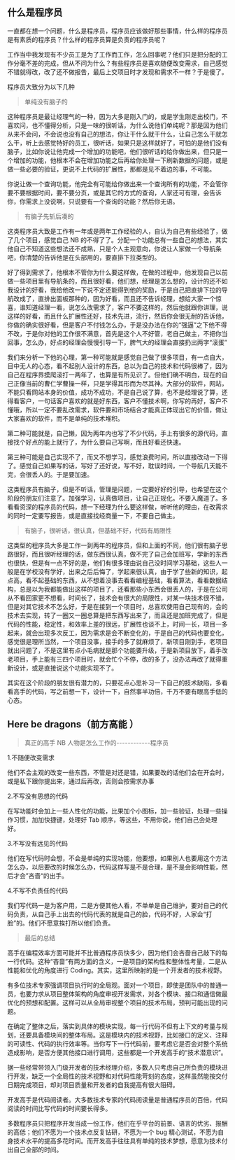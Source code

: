 ## 什么是程序员

一直都在想一个问题，什么是程序员，程序员应该做好那些事情，什么样的程序员是有素质的程序员？什么样的程序员算是负责的程序员呢？

工作当中我发现有不少员工是为了工作而工作，怎么回事呢？他们只是把分配的工作分毫不差的完成，但从不问为什么？有些程序员是喜欢随便改变需求，自己感觉不错就得改，改了还不做报告，最后上交项目时才发现和需求不一样？于是傻了。

程序员大致分为以下几种

> 单纯没有脑子的

这种程序员是最让经理气的一种，因为大多是刚入门的，或是学生刚走出校门，不喜欢问，也不懂得分析，只是一味的很听话，为什么说他们单纯呢？那是因为他们从来不会问，不会说也没有自己的想法，你让干什么就干什么，让自己怎么干就怎么干，听上去感觉特好的员工，很听话，如果只是这样就好了，可怕的是他们没有脑子，比如你说让他完成一个增加的功能吧，他们很听话的给你做出来，但只是一个增加的功能，他根本不会在增加功能之后再给你处理一下刷新数据的问题，或是做一些必要的验证，更说不上代码的扩展性，那都是见不着边的事，不可能。

你说让做一个查询功能，他完全有可能给你做出来一个查询所有的功能，不会管你要不要根据时间，要不要分页，或是其它的方式的查询，人家还可有理，会告诉你，你需求上没说啊，只说要有一个查询的功能？然后你无语。

> 有脑子先斩后凑的

这类程序员大致是工作有一年或是两年工作经验的人，自认为自己有些经验了，做了几个项目，感觉自己 NB 的不得了了。分配一个功能总有一些自己的想法，其实他自己不知道这些想法还不成熟，只是个人主观意向，你说让人家做一个导航条吧，你清楚的告诉他是在头部用的，要直排下拉类型的。

好了得到需求了，他根本不管你为什么要这样做，在做的过程中，他发现自己以前做一些项目里有导航条的，而且很好看，他们想，经理是怎么想的，设计的还不如我设计的好看，我给他改一下说不定还能得到他的奖励，于是自己把直排下拉的导航改成了，直排出面板那种的，因为好看，而且还不告诉经理，想给大家一个惊喜，谁知道经理一看，说怎么改需求了，客户不要这样的，然后他就跟你讲理，说这样的好看，而且什么扩展性还好，技术先进，流行，然后你会很无耐的告诉他，你做的确实很好看，但是客户不付钱怎么办，于是没办法在你的“强逼”之下他不得不改，于是你对他的工作很不满意，首先是这个人不好管，老自己做主，不把你当回事，怎么办，好点的经理会慢慢引导一下，脾气大的经理会直接扔出两字“滚蛋”

我们来分析一下他的心理，第一种可能就是感觉自己做了很多项目，有一点自大，目中无人的心态，看不起别人设计的东西，总以为自己的技术和代码很棒了，因为自己在程序界摸爬滚打一两年了，也算是有所见识了。但他们确不明白，现在的自己正像当前的曹仁学曹操一样，只是学得其形而为尽其神。大部分的软件，网站，不能只看网站本身的价值，成功不成功，不是自己说了算，也不是经理说了算，还得看客户，一句话客户喜欢的就是好东西，客户不懂技术啊，你写的再好，客户不懂哦，所以一定不要乱改需求，软件要和市场结合才能真正体现出它的价值，做让大家喜欢的软件，而不是单纯的技术堆积。

第二种可能就是，自己懒，因为两年内也写了不少代码，手上有很多的源代码，直接找个好点的能上就行了，为什么要自己写啊，而且好看还快速。

第三种可能是自己实现不了，而又不想学习，感觉浪费时间，所以直接改动一下得了。感觉自己如果写的话，写好了还好说，写不好，耽误时间，一个导航几天能不完，会很丢人的。于是要加速。

这类程序员有脑子，但是不听话，管理是问题，一定要好好的引导，也希望在这个阶段的朋友们注意了。加强学习，认真做项目，让自己正规化。不要入魔道了。多看看资深的程序员的代码，想一下经理为什么要这样做，听听他的理由，在改需求的同时一定要写报告，或是直接找经商量一下，不要自己做主。

> 有脑子，很听话，很认真，但基础不好，代码有局限性

这类型的程序员大多是工作一到两年的程序员，但和上面的不同，他们很有脑子思路很好，而且很听经理的话，做东西很认真，做不完了自己会加班写，学新的东西也很快，但是有一点不好的是，他们有很多理由说自己没时间学习基础，这些人一般是在学校没有学好，出来之后后悔了，学起来很认真，由于学了些新的知识，起点高，看不起基础的东西，从不想着没事去看看编程基础，看看算法，看看数据结构，总是以为我都能做出这样的项目了，还看那些小东西会很丢人的，于是在公司从不看回家更不想看，时间长了，技术会有很大的局限性，对某一块技术很不错，但是对其它技术不怎么好，于是在接到一个项目时，总喜欢使用自己现有的，会的技术去实现，转了一圈又一圈总算是把东西写出来了，而且还是加班完成了，但是代码的性能，稳定性，和效率上差的很远，扩展性也谈不上，时间一长，项目一多起来，就会出现多次反工，因为需求是会不断变化的，于是自己的代码也要变化，感觉很是理所当然，一个项目没事，接手的多了就麻烦了，新项目刚到手，老项目就出问题了，不是这里有点小毛病就是那个功能要升级，于是新项目放下，着手改老项目，手上能有三四个项目时，就会忙个不停，改的多了，没办法再改了就得重新设计，或是直接说这个功能实现不了。

其实在这个阶段的朋友很有潜力的，只要花点心思补习一下自己的技术缺陷，多看看高手的代码，写之前想一下，设计一下，自然事半功倍，千万不要有眼高手低的心态。

## Here be dragons（前方高能 ）

> 真正的高手 NB 人物是怎么工作的------------程序员

1.不随便改变需求

他们不会主观的改变一些东西，不管是对还是错，如果要改的话他们会在开会时，或是私下跟你提出来，通过后再改，否则会按需求办事

2.不写没有思想的代码

在写功能时会加上一些人性化的功能，比果加个小图标，加一些验证，处理一些操作习惯，加加快捷键，处理好 Tab 顺序，等这些，不用你说，他们自己会处理好。

3.不写没有远见的代码

他们在写代码时会想，不会是单纯的实现功能，他要想，如果别人也要用这个方法怎么办，以后要改的时候怎么办，代码这样写是不是合理，是不是会影响性能，然后才会”吝啬“的出手。

4.不写不负责任的代码

我们写代码一是为客户用，二是方便其他人看，不单单是自己维护，要对自己的代码负责，从自己手上出去的代码代表的就是自己的脸，代码不好，人家会“打脸”的。他们不愿意挨打所以他们负责。

> 最后的总结

高手在编程效率方面可能并不比普通程序员快多少，因为他们会吝啬自己敲下的每一行代码。这种“吝啬”有两方面的含义，一是项目的架构性和整体性考量，二是从性能和优化的角度进行 Coding。其实，这里所映射的是一个开发者的技术视野。

有多位技术专家强调项目执行时的全局观。面对一个项目，即使是团队中的普通一员，也要力求从项目整体架构的角度审视开发需求，对各个模块、接口和通信做最优化的预想和配置。这样可以从全局审视整个项目的技术布局，预判可能出现的问题。

在确定了整体之后，落实到具体的模块实现，每一行代码不但有上下文的考量与规划，还要具备模块间的整体布局。这是模块内的技术视野，比如接口的定义、注释的可读性、代码的执行效率等。当你写下一行代码前，要考虑它是否会对整个系统造成影响，是否方便其他接口进行调用，这些都是一个开发高手的“技术潜意识”。

据一些经常带领入门级开发者的技术经理介绍，多数人只考虑自己所负责的模块进行开发，缺乏一个全局性的技术视野和对代码性能苛刻的态度，这样虽然能按交付日期完成项目，却对项目质量和开发者的自我提高有很大阻碍。

开发高手是代码阅读者。大多数技术专家的代码阅读量是普通程序员的百倍，代码阅读的时间比写代码的时间要长得多。

多数程序员只把程序开发当成一份工作，他们在乎平台的前景、语言的优劣、报酬的高低；他们不愿为一个技术点反复钻研，不愿为一个 bug 精心测试，不愿为自身技术水平的提高多花时间。而开发高手往往具有单纯的技术梦想，愿意为技术付出自己全部的时间。
